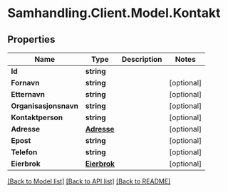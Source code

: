 # Samhandling.Client.Model.Kontakt

## Properties

Name | Type | Description | Notes
------------ | ------------- | ------------- | -------------
**Id** | **string** |  | 
**Fornavn** | **string** |  | [optional] 
**Etternavn** | **string** |  | [optional] 
**Organisasjonsnavn** | **string** |  | [optional] 
**Kontaktperson** | **string** |  | [optional] 
**Adresse** | [**Adresse**](Adresse.md) |  | [optional] 
**Epost** | **string** |  | [optional] 
**Telefon** | **string** |  | [optional] 
**Eierbrok** | [**Eierbrok**](Eierbrok.md) |  | [optional] 

[[Back to Model list]](../../README.md#documentation-for-models) [[Back to API list]](../../README.md#documentation-for-api-endpoints) [[Back to README]](../../README.md)

